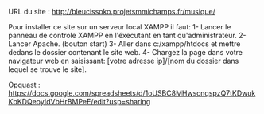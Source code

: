 URL du site : http://bleucissoko.projetsmmichamps.fr/musique/

Pour installer ce site sur un serveur local XAMPP il faut:
1- Lancer le panneau de controle XAMPP en l'éxecutant en tant qu'administrateur.
2- Lancer Apache. (bouton start)
3- Aller dans c:/xampp/htdocs et mettre dedans le dossier contenant le site web.
4- Chargez la page dans votre navigateur web en saisissant:
[votre adresse ip]/[nom du dossier dans lequel se trouve le site].

Opquast : https://docs.google.com/spreadsheets/d/1oUSBC8MHwscnqspzQ7tKDwukKbKDQeoyIdVbHrBMPeE/edit?usp=sharing